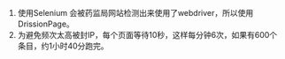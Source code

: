 1. 使用Selenium 会被药监局网站检测出来使用了webdriver，所以使用DrissionPage。
2. 为避免频次太高被封IP，每个页面等待10秒，这样每分钟6次，如果有600个条目，约1小时40分跑完。
